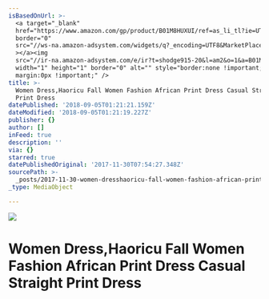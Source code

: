 ```yaml
---
isBasedOnUrl: >-
  <a target="_blank" 
  href="https://www.amazon.com/gp/product/B01M8HUXUI/ref=as_li_tl?ie=UTF8&camp=1789&creative=9325&creativeASIN=B01M8HUXUI&linkCode=as2&tag=shodge915-20&linkId=ff873cfa8143f751e469398539505425"><img
  border="0"
  src="//ws-na.amazon-adsystem.com/widgets/q?_encoding=UTF8&MarketPlace=US&ASIN=B01M8HUXUI&ServiceVersion=20070822&ID=AsinImage&WS=1&Format=_SL250_&tag=shodge915-20"
  ></a><img
  src="//ir-na.amazon-adsystem.com/e/ir?t=shodge915-20&l=am2&o=1&a=B01M8HUXUI"
  width="1" height="1" border="0" alt="" style="border:none !important;
  margin:0px !important;" />
title: >-
  Women Dress,Haoricu Fall Women Fashion African Print Dress Casual Straight
  Print Dress
datePublished: '2018-09-05T01:21:21.159Z'
dateModified: '2018-09-05T01:21:19.227Z'
publisher: {}
author: []
inFeed: true
description: ''
via: {}
starred: true
datePublishedOriginal: '2017-11-30T07:54:27.348Z'
sourcePath: >-
  _posts/2017-11-30-women-dresshaoricu-fall-women-fashion-african-print-dress-c.md
_type: MediaObject

---
```

![](https://the-grid-user-content.s3-us-west-2.amazonaws.com/3d11a8d8-8f2c-464c-a52c-0fd83675e868.jpg)

# Women Dress,Haoricu Fall Women Fashion African Print Dress Casual Straight Print Dress